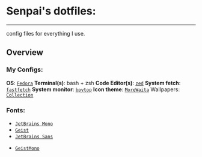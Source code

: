 # Senpai's dotfiles:
________________________________________

config files for everything I use.

## Overview

### My Configs:

**OS**: [`Fedora`](https://fedoraproject.org/)
**Terminal(s)**: bash + zsh
**Code Editor(s)**: [`zed`](zed.dev)
**System fetch**: [`fastfetch`](https://github.com/fastfetch-cli/fastfetch)
**System monitor**: [`bpytop`](https://github.com/aristocratos/bpytop)
**Icon theme**: [`MoreWaita`](https://github.com/somepaulo/MoreWaita)
Wallpapers: [`Collection`](Wallpapers/)

### Fonts: 
- [`JetBrains Mono`](https://www.jetbrains.com/lp/mono/)
- [`Geist`](Assets/fonts)
- [`JetBrains Sans`](Assets/fonts)
* [`GeistMono`](https://fonts.google.com/specimen/Geist+Mono)
